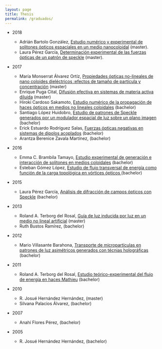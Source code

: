 ```yaml
---
layout: page
title: Thesis
permalink: /graduados/
---
```



* 2018
  * Adrián Bartolo González, [Estudio numérico y experimental de solitones ópticos espaciales en un medio nanocoloidal](http://oreon.dgbiblio.unam.mx/F/96BQ97EFI32N8D2HB4FSDC6KGNRG7JY92CN2ADCDLK6GYIAUGV-24304?func=full-set-set&set_number=028917&set_entry=000001&format=999) (master).
  * Laura Pérez García, [Determinación experimental de las fuerzas ópticas de un patrón de speckle](http://oreon.dgbiblio.unam.mx/F/6U1I24336XNU27AYMDHRJMD61N8QQAA49VJ9BBNQ87MDGLFC9L-33975?func=full-set-set&set_number=029070&set_entry=000002&format=999) (master).

* 2017
  * María Monserrat Álvarez Ortíz, [Propiedades ópticas no-lineales de nano coloides dieléctricos :efectos de tamaño de partícula y concentración](http://132.248.9.195/ptd2016/diciembre/306217632/Index.html) (master)
  * Enrique Puga Cital, [Difusión efectiva en sistemas de materia activa diluida](http://132.248.9.195/ptd2017/abril/515017700/Index.html) (master)
  * Hiroki Cardoso Sakamoto, [Estudio numérico de la propagación de haces ópticos en medios no lineales coloidales](http://132.248.9.195/ptd2017/enero/308609761/Index.html) (bachelor)
  * Santiago López Huidobro, [Estudio de patrones de Speckle generados por un modulador espacial de luz sobre un plano imagen](http://132.248.9.195/ptd2017/marzo/307232344/Index.html) (bachelor)
  * Erick Estuardo Rodríguez Salas, [Fuerzas ópticas negativas en sistemas de dipolos acoplados](http://132.248.9.195/ptd2017/mayo/308742008/Index.html) (bachelor)
  * Arantza Berenice Zavala Martínez, (bachelor)
  
* 2016
  * Emma C. Brambila Tamayo, [Estudio experimental de generación e interacción de solitones en medios coloidales](http://132.248.9.195/ptd2016/noviembre/411006516/Index.html) (bachelor) 
  * Esteban Gómez López, [Estudio de flujo transversal de energía como función de la carga topológica en vórtices ópticos ](http://132.248.9.195/ptd2016/mayo/308506983/Index.html) (bachelor)
  
* 2015
  * Laura Pérez García, [Análisis de difracción de campos ópticos con Speckle](http://132.248.9.195/ptd2014/diciembre/0723898/Index.html) (bachelor)

* 2013
  * Roland A. Terborg del Rosal, [Guía de luz inducida por luz en un medio no lineal artificial](http://132.248.9.195/ptd2013/septiembre/0701298/Index.html) (master)
  * Ruth Bustos Ramírez, (bachelor)
  
* 2012
  * Mario Villasante Barahona, [Transporte de micropartículas en patrones de luz asimétricos generados con técnias holográficas](http://132.248.9.195/ptd2012/agosto/0683397/Index.html) (bachelor)
  
* 2011
  * Roland A. Terborg del Rosal, [Estudio teórico-experimental del flujo de energía en haces Mathieu](http://132.248.9.195/ptb2011/octubre/0674558/Index.html) (bachelor) 
  
* 2010
  * R. Josué Hernández Hernández, (master)
  * Silvana Palacios Álvarez, (bachelor)
  
* 2007
  * Anahí Flores Pérez, (bachelor)
  
* 2005
  * R. Josué Hernández Hernández, (bachelor)
  




